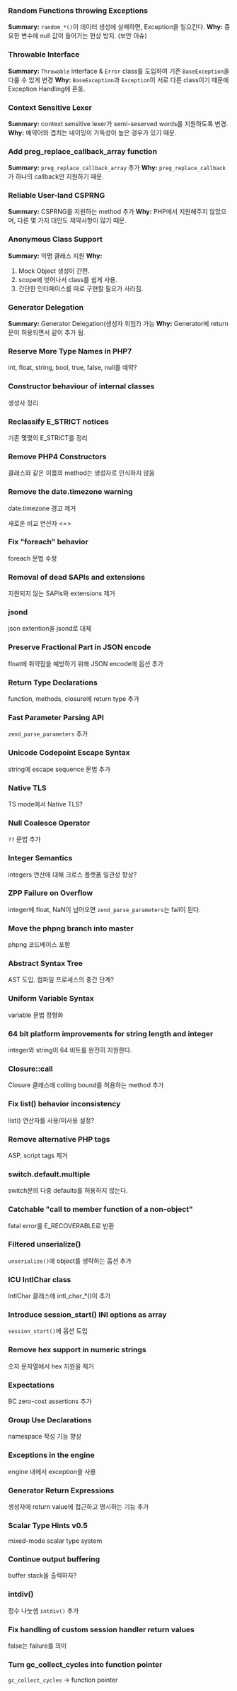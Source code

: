 ### Random Functions throwing Exceptions
**Summary:** `random_*()`이 데이터 생성에 실패하면, Exception을 일으킨다.
**Why:** 중요한 변수에 null 값이 들어가는 현상 방지. (보안 이슈)

### Throwable Interface
**Summary:** `Throwable` interface & `Error` class를 도입하여 기존 `BaseException`을 다룰 수 있게 변경
**Why:** `BaseException`과 `Exception`이 서로 다른 class이기 때문에 Exception Handling에 혼동.

### Context Sensitive Lexer
**Summary:** context sensitive lexer가 semi-seserved words를 지원하도록 변경.
**Why:** 예약어와 겹치는 네이밍이 가독성이 높은 경우가 있기 때문.

### Add preg_replace_callback_array function
**Summary:** `preg_replace_callback_array` 추가
**Why:** `preg_replace_callback`가 하나의 callback만 지원하기 때문.

### Reliable User-land CSPRNG
**Summary:** CSPRNG를 지원하는 method 추가
**Why:** PHP에서 지원해주지 않았으며, 다른 몇 가지 대안도 제약사항이 많기 때문.

### Anonymous Class Support
**Summary:** 익명 클래스 지원
**Why:**
1. Mock Object 생성이 간편.
2. scope에 벗어나서 class를 쉽게 사용.
3. 간단한 인터페이스를 따로 구현할 필요가 사라짐.

### Generator Delegation
**Summary:** Generator Delegation(생성자 위임?) 가능
**Why:** Generator에 return 문이 허용되면서 같이 추가 됨.

### Reserve More Type Names in PHP7
int, float, string, bool, true, false, null를 예약?

### Constructor behaviour of internal classes
생성사 정리

### Reclassify E_STRICT notices
기존 몇몇의 E_STRICT를 정리

### Remove PHP4 Constructors
클래스와 같은 이름의 method는 생성자로 인식하지 않음

### Remove the date.timezone warning
date.timezone 경고 제거

새로운 비교 연산자 <=>


### Fix "foreach" behavior
foreach 문법 수정

### Removal of dead SAPIs and extensions
지원되지 않는 SAPIs와 extensions 제거

### jsond
json extention을 jsond로 대체

### Preserve Fractional Part in JSON encode
float에 취약점을 예방하기 위해 JSON encode에 옵션 추가

### Return Type Declarations
function, methods, closure에 return type 추가

### Fast Parameter Parsing API
`zend_parse_parameters` 추가

### Unicode Codepoint Escape Syntax
string에 escape sequence 문법 추가

### Native TLS
TS mode에서 Native TLS?

### Null Coalesce Operator
`??` 문법 추가

### Integer Semantics
integers 연산에 대해 크로스 플랫폼 일관성 향상?

### ZPP Failure on Overflow
integer에 float, NaN이 넘어오면 `zend_parse_parameters`는 fail이 된다.

### Move the phpng branch into master
phpng 코드베이스 포함

### Abstract Syntax Tree
AST 도입. 컴파일 프로세스의 중간 단계?

### Uniform Variable Syntax
variable 문법 정형화

### 64 bit platform improvements for string length and integer
integer와 string이 64 비트를 완전히 지원한다.

### Closure::call
Closure 클래스에 colling bound를 허용하는 method 추가

### Fix list() behavior inconsistency
list() 연산자를 사용/미사용 설정?

### Remove alternative PHP tags
ASP, script tags 제거

### switch.default.multiple
switch문의 다중 defaults를 허용하지 않는다.

### Catchable "call to member function of a non-object"
fatal error를 E_RECOVERABLE로 반환

### Filtered unserialize()
`unserialize()`에 object를 생략하는 옵션 추가

### ICU IntlChar class
IntlChar 클래스에 intl_char_*()이 추가

### Introduce session_start() INI options as array
`session_start()`에 옵션 도입

### Remove hex support in numeric strings
숫자 문자열에서 hex 지원을 제거

### Expectations
BC zero-cost assertions 추가

### Group Use Declarations
namespace 작성 기능 향상

### Exceptions in the engine
engine 내에서 exception을 사용

### Generator Return Expressions
생성자에 return value에 접근하고 명시하는 기능 추가

### Scalar Type Hints v0.5
mixed-mode scalar type system

### Continue output buffering
buffer stack을 출력하자?

### intdiv()
정수 나눗셈 `intdiv()` 추가

### Fix handling of custom session handler return values
false는 failure를 의미

### Turn gc_collect_cycles into function pointer
`gc_collect_cycles` -> function pointer
